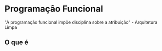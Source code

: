 # Programação Funcional

"A programação funcional impõe disciplina sobre a atribuição" - Arquitetura Limpa

## O que é
